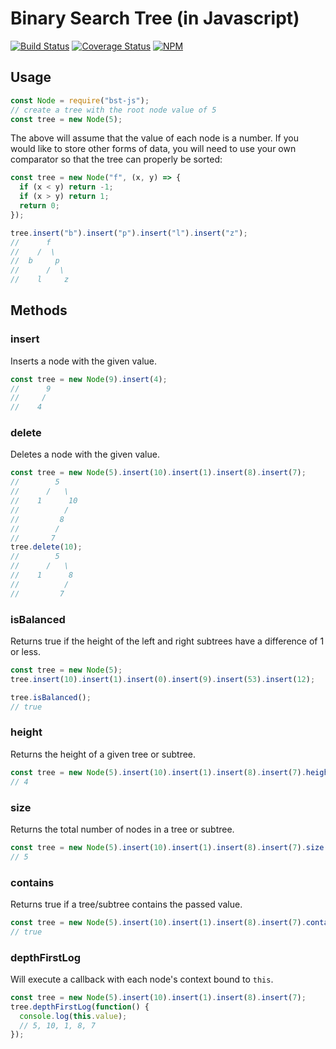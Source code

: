 # Binary Search Tree (in Javascript)
[![Build Status](https://travis-ci.org/scttdavs/bst.svg)](https://travis-ci.org/scttdavs/bst) [![Coverage Status](https://coveralls.io/repos/github/scttdavs/bst/badge.svg?branch=master)](https://coveralls.io/github/scttdavs/bst?branch=master) [![NPM](https://img.shields.io/npm/v/bst-js.svg)](https://www.npmjs.com/package/bst-js)

## Usage

```js
const Node = require("bst-js");
// create a tree with the root node value of 5
const tree = new Node(5);
```

The above will assume that the value of each node is a number. If you would like to store other forms of data, you will need to use your own comparator so that the tree can properly be sorted:
```js
const tree = new Node("f", (x, y) => {
  if (x < y) return -1;
  if (x > y) return 1;
  return 0;
});

tree.insert("b").insert("p").insert("l").insert("z");
//      f
//    /  \
//  b     p
//      /  \
//    l     z
```

## Methods

### insert
Inserts a node with the given value.
```js
const tree = new Node(9).insert(4);
//      9
//     /
//    4
```

### delete
Deletes a node with the given value.
```js
const tree = new Node(5).insert(10).insert(1).insert(8).insert(7);
//        5
//      /   \
//    1      10
//          /
//         8
//        /
//       7
tree.delete(10);
//        5
//      /   \
//    1      8
//          /
//         7
```

### isBalanced
Returns true if the height of the left and right subtrees have a difference of 1 or less.
```js
const tree = new Node(5);
tree.insert(10).insert(1).insert(0).insert(9).insert(53).insert(12);

tree.isBalanced();
// true
```

### height
Returns the height of a given tree or subtree.
```js
const tree = new Node(5).insert(10).insert(1).insert(8).insert(7).height();
// 4
```

### size
Returns the total number of nodes in a tree or subtree.
```js
const tree = new Node(5).insert(10).insert(1).insert(8).insert(7).size();
// 5
```

### contains
Returns true if a tree/subtree contains the passed value.
```js
const tree = new Node(5).insert(10).insert(1).insert(8).insert(7).contains(10);
// true
```

### depthFirstLog
Will execute a callback with each node's context bound to `this`.
```js
const tree = new Node(5).insert(10).insert(1).insert(8).insert(7);
tree.depthFirstLog(function() {
  console.log(this.value);
  // 5, 10, 1, 8, 7
});
```
